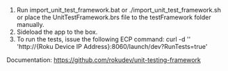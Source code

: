 1. Run import_unit_test_framework.bat or ./import_unit_test_framework.sh or
   place the UnitTestFramework.brs file to the testFramework folder manually.
2. Sideload the app to the box.
3. To run the tests, issue the following ECP command:
	curl -d '' 'http://{Roku Device IP Address}:8060/launch/dev?RunTests=true'

Documentation: https://github.com/rokudev/unit-testing-framework